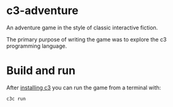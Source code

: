 # c3-adventure

An adventure game in the style of classic interactive fiction. 

The primary purpose of writing the game was to explore the c3 programming language.

# Build and run

After [installing c3](https://c3-lang.org/getting-started/prebuilt-binaries/) you can run the game from a terminal with:

```bash
c3c run
```
